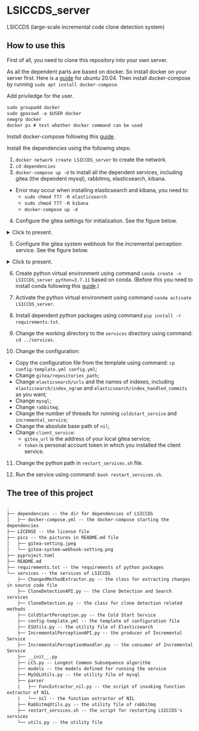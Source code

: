 # LSICCDS_server
LSICCDS (large-scale incremental code clone detection system)

## How to use this
First of all, you need to clone this repository into your own server.

As all the dependent parts are based on docker. So install docker on your server first. Here is a [guide](https://www.digitalocean.com/community/tutorials/how-to-install-and-use-docker-on-ubuntu-20-04) for ubuntu 20.04.
Then install docker-compose by running `sudo apt install docker-compose`.

Add priviledge for the user.
```
sudo groupadd docker
sudo gpasswd -a $USER docker
newgrp docker
docker ps # test whether docker command can be used
```

Install docker-compose following this [guide](https://www.digitalocean.com/community/tutorials/how-to-install-and-use-docker-compose-on-ubuntu-20-04).

Install the dependencies using the following steps:

1. `docker network create LSICCDS_server` to create the network.
2. `cd dependencies`
3. `docker-compose up -d` to install all the dependent services, including gitea (the dependent mysql), rabbitmq, elasticsearch, kibana.
  - Error may occur when installing elasticsearch and kibana, you need to:
    - `sudo chmod 777 -R elasticsearch`
    - `sudo chmod 777 -R kibana`
    - `docker-compose up -d`
4. Configure the gitea settings for initialization. See the figure below.

<details>
  <summary>Click to present.</summary>

  You need to change the IP address and the administrator account by yourself.

  ![image](pics/gitea-setting.jpeg)
</details>

5. Configure the gitea system webhook for the incremental perception service. See the figure below.

<details>
  <summary>Click to present.</summary>

  You need to change the IP address and the administrator account by yourself.

  ![image](pics/gitea-system-webhook-setting.png)
</details>

6. Create python virtual environment using command `conda create -n LSICCDS_server python=3.7.11` based on conda. (Before this you need to install conda following this [guide](https://linuxize.com/post/how-to-install-anaconda-on-ubuntu-20-04/#:~:text=Complete%20the%20following%20steps%20to%20install%20Anaconda%20on,In%20order%20to%20continue%20the%20installation%20process%2C%20).)


7. Activate the python virtual environment using command `conda activate LSICCDS_server`.

8. Install dependent python packages using command `pip install -r requirements.txt`.

9. Change the working directory to the `services` directory using command: `cd ../services`.

10. Change the configuration:
  - Copy the configuration file from the template using command: `cp config-template.yml config.yml`;
  - Change `gitea/repositories_path`;
  - Change `elasticsearch/urls` and the names of indexes, including `elasticsearch/index_ngram` and `elasticsearch/index_handled_commits` as you want;
  - Change `mysql`;
  - Change `rabbitmq`;
  - Change the number of threads for running `coldstart_service` and `incremental_service`;
  - Change the absolute base path of `nil`;
  - Change `client_service`:
    - `gitea_url` is the address of your local gitea service;
    - `token` is personal account token in which you installed the client service.

11. Change the python path in `restart_services.sh` file.

12. Run the service using command: `bash restart_services.sh`.

## The tree of this project
```
.
├── dependencies -- the dir for dependencies of LSICCDS
│   ├── docker-compose.yml -- the docker-compose starting the dependencies
├── LICENSE -- the license file
├── pics -- the pictures in README.md file
│   ├── gitea-setting.jpeg
│   └── gitea-system-webhook-setting.png
├── pyproject.toml
├── README.md
├── requirements.txt -- the requirements of python packages
└── services -- the services of LSICCDS
    ├── ChangedMethodExtractor.py -- the class for extracting changes in source code file
    ├── CloneDetectionAPI.py -- the Clone Detection and Search services
    ├── CloneDetection.py -- the class for clone detection related methods
    ├── ColdStartPerception.py -- the Cold Start Service
    ├── config-template.yml -- the template of configuration file
    ├── ESUtils.py -- the utility file of Elasticsearch
    ├── IncrementalPerceptionAPI.py -- the producer of Incremental Service
    ├── IncrementalPerceptionHandler.py -- the consumer of Incremental Service
    ├── __init__.py
    ├── LCS.py -- Longest Common Subsequence algorithm
    ├── models -- the models defined for running the service
    ├── MySQLUtils.py -- the utility file of mysql
    ├── parser
    |   ├── FuncExtractor_nil.py -- the script of invoking function extractor of NIL
    |   └── nil -- the function extractor of NIL
    ├── RabbitmqUtils.py -- the utility file of rabbitmq
    ├── restart_services.sh -- the script for restarting LSICCDS's services
    └── utils.py -- the utility file
```
